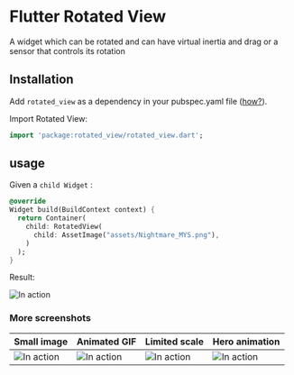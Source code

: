 # Flutter Rotated View 

A widget which can be rotated and can have virtual inertia and drag or a sensor that controls its rotation

## Installation

Add `rotated_view` as a dependency in your pubspec.yaml file ([how?](https://flutter.io/using-packages/)).

Import Rotated View:
```dart
import 'package:rotated_view/rotated_view.dart';
```
## usage

Given a `child Widget` :

```dart
@override
Widget build(BuildContext context) {
  return Container(
    child: RotatedView(
      child: AssetImage("assets/Nightmare_MYS.png"),
    )
  );
}
```

Result: 

![In action](https://github.com/renancaraujo/photo_view/blob/master/screen1.gif)

### More screenshots


| Small image | Animated GIF  | Limited scale | Hero animation |
| ------------- | ------------- | ------------- | ------------- |
| ![In action](https://github.com/renancaraujo/photo_view/blob/master/screen2.gif) | ![In action](https://github.com/renancaraujo/photo_view/blob/master/screen3.gif) | ![In action](https://github.com/renancaraujo/photo_view/blob/master/screen4.gif) | ![In action](https://github.com/renancaraujo/photo_view/blob/master/screen6.gif) |
